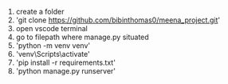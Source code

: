 1. create a folder
2. 'git clone https://github.com/bibinthomas0/meena_project.git'
3. open vscode terminal
4. go to filepath where manage.py situated
5. 'python -m venv venv'
6. 'venv\Scripts\activate'
7. 'pip install -r requirements.txt'
8. 'python manage.py runserver'


